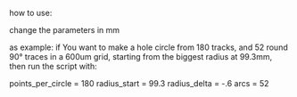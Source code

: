 how to use:

change the parameters in mm

as example:
if You want to make a hole circle from 180 tracks, and 52 round 90° traces in a 600um grid,
starting from the biggest radius at 99.3mm, then run the script with:

points_per_circle =     180
radius_start =          99.3
radius_delta =          -.6
arcs =                  52
